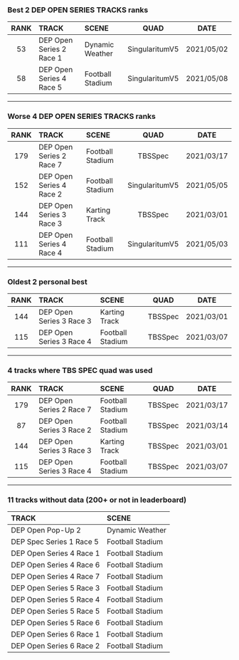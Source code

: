 ### Best 2 DEP OPEN SERIES TRACKS ranks
|RANK|TRACK|SCENE|QUAD|DATE|
|:---:|:---|:---|:---:|:---:|
|53|DEP Open Series 2 Race 1|Dynamic Weather|SingularitumV5|2021/05/02|
|58|DEP Open Series 4 Race 5|Football Stadium|SingularitumV5|2021/05/08|
---
### Worse 4 DEP OPEN SERIES TRACKS ranks
|RANK|TRACK|SCENE|QUAD|DATE|
|:---:|:---|:---|:---:|:---:|
|179|DEP Open Series 2 Race 7|Football Stadium|TBSSpec|2021/03/17|
|152|DEP Open Series 4 Race 2|Football Stadium|SingularitumV5|2021/05/05|
|144|DEP Open Series 3 Race 3|Karting Track|TBSSpec|2021/03/01|
|111|DEP Open Series 4 Race 4|Football Stadium|SingularitumV5|2021/05/03|
---
### Oldest 2 personal best
|RANK|TRACK|SCENE|QUAD|DATE|
|:---:|:---|:---|:---:|:---:|
|144|DEP Open Series 3 Race 3|Karting Track|TBSSpec|2021/03/01|
|115|DEP Open Series 3 Race 4|Football Stadium|TBSSpec|2021/03/07|
---
### 4 tracks where TBS SPEC quad was used
|RANK|TRACK|SCENE|QUAD|DATE|
|:---:|:---|:---|:---:|:---:|
|179|DEP Open Series 2 Race 7|Football Stadium|TBSSpec|2021/03/17|
|87|DEP Open Series 3 Race 2|Football Stadium|TBSSpec|2021/03/14|
|144|DEP Open Series 3 Race 3|Karting Track|TBSSpec|2021/03/01|
|115|DEP Open Series 3 Race 4|Football Stadium|TBSSpec|2021/03/07|
---
### 11 tracks without data (200+ or not in leaderboard)
|TRACK|SCENE|
|:---|:---|
|DEP Open Pop-Up 2|Dynamic Weather|
|DEP Spec Series 1 Race 5|Football Stadium|
|DEP Open Series 4 Race 1|Football Stadium|
|DEP Open Series 4 Race 6|Football Stadium|
|DEP Open Series 4 Race 7|Football Stadium|
|DEP Open Series 5 Race 3|Football Stadium|
|DEP Open Series 5 Race 4|Football Stadium|
|DEP Open Series 5 Race 5|Football Stadium|
|DEP Open Series 5 Race 6|Football Stadium|
|DEP Open Series 6 Race 1|Football Stadium|
|DEP Open Series 6 Race 2|Football Stadium|
